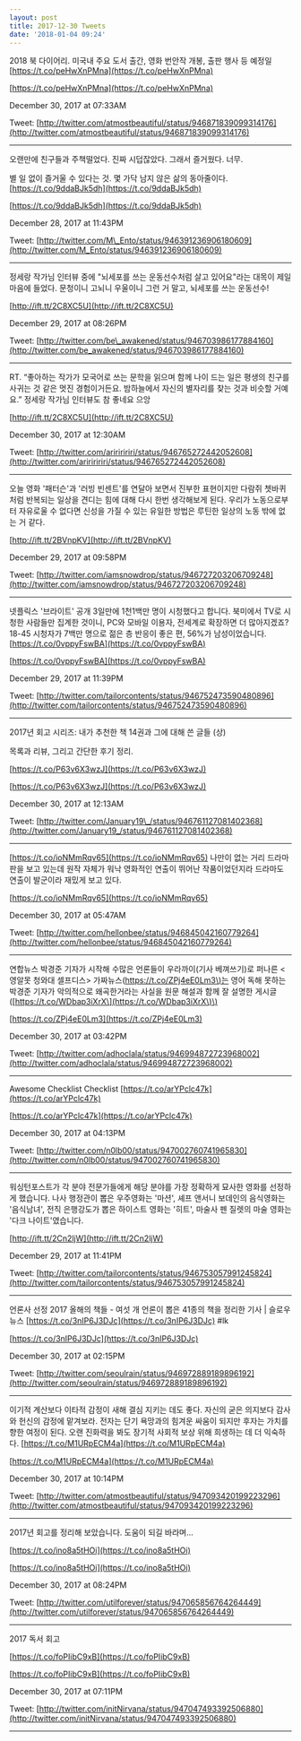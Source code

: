 ```yaml
---
layout: post
title: 2017-12-30 Tweets
date: '2018-01-04 09:24'
---
```


2018 북 다이어리. 미국내 주요 도서 출간, 영화 번안작 개봉, 출판 행사 등 예정일 [https://t.co/peHwXnPMna](https://t.co/peHwXnPMna)

[https://t.co/peHwXnPMna](https://t.co/peHwXnPMna)

December 30, 2017 at 07:33AM

Tweet: [http://twitter.com/atmostbeautiful/status/946871839099314176](http://twitter.com/atmostbeautiful/status/946871839099314176)

---

오랜만에 친구들과 주책떨었다. 진짜 시덥잖았다. 그래서 즐거웠다. 너무.

별 일 없이 즐거울 수 있다는 것. 몇 가닥 남지 않은 삶의 동아줄이다. [https://t.co/9ddaBJk5dh](https://t.co/9ddaBJk5dh)

[https://t.co/9ddaBJk5dh](https://t.co/9ddaBJk5dh)

December 28, 2017 at 11:43PM

Tweet: [http://twitter.com/M\_Ento/status/946391236906180609](http://twitter.com/M_Ento/status/946391236906180609)

---

정세랑 작가님 인터뷰 중에 "뇌세포를 쓰는 운동선수처럼 살고 있어요"라는 대목이 제일 마음에 들었다. 문청이니 고뇌니 우울이니 그런 거 말고, 뇌세포를 쓰는 운동선수!

[http://ift.tt/2C8XC5U](http://ift.tt/2C8XC5U)

December 29, 2017 at 08:26PM

Tweet: [http://twitter.com/be\_awakened/status/946703986177884160](http://twitter.com/be_awakened/status/946703986177884160)

---

RT. “좋아하는 작가가 모국어로 쓰는 문학을 읽으며 함께 나이 드는 일은 평생의 친구를 사귀는 것 같은 멋진 경험이거든요. 밤하늘에서 자신의 별자리를 찾는 것과 비슷할 거예요.” 정세랑 작가님 인터뷰도 참 좋네요 으앙

[http://ift.tt/2C8XC5U](http://ift.tt/2C8XC5U)

December 30, 2017 at 12:30AM

Tweet: [http://twitter.com/aririririri/status/946765272442052608](http://twitter.com/aririririri/status/946765272442052608)

---

오늘 영화 '패터슨'과 '러빙 빈센트'를 연달아 보면서 진부한 표현이지만 다람쥐 쳇바퀴처럼 반복되는 일상을 견디는 힘에 대해 다시 한번 생각해보게 된다. 우리가 노동으로부터 자유로울 수 없다면 신성을 가질 수 있는 유일한 방법은 루틴한 일상의 노동 밖에 없는 거 같다.

[http://ift.tt/2BVnpKV](http://ift.tt/2BVnpKV)

December 29, 2017 at 09:58PM

Tweet: [http://twitter.com/iamsnowdrop/status/946727203206709248](http://twitter.com/iamsnowdrop/status/946727203206709248)

---

넷플릭스 '브라이트' 공개 3일만에 1천1백만 명이 시청했다고 합니다. 북미에서 TV로 시청한 사람들만 집계한 것이니, PC와 모바일 이용자, 전세계로 확장하면 더 많아지겠죠? 18-45 시청자가 7백만 명으로 젊은 층 반응이 좋은 편, 56%가 남성이었습니다. [https://t.co/0vppyFswBA](https://t.co/0vppyFswBA)

[https://t.co/0vppyFswBA](https://t.co/0vppyFswBA)

December 29, 2017 at 11:39PM

Tweet: [http://twitter.com/tailorcontents/status/946752473590480896](http://twitter.com/tailorcontents/status/946752473590480896)

---

2017년 회고 시리즈: 내가 추천한 책 14권과 그에 대해 쓴 글들 \(상\)

목록과 리뷰, 그리고 간단한 후기 정리.

[https://t.co/P63v6X3wzJ](https://t.co/P63v6X3wzJ)

[https://t.co/P63v6X3wzJ](https://t.co/P63v6X3wzJ)

December 30, 2017 at 12:13AM

Tweet: [http://twitter.com/January19\_/status/946761127081402368](http://twitter.com/January19_/status/946761127081402368)

---

[https://t.co/ioNMmRqv65](https://t.co/ioNMmRqv65) 나만이 없는 거리 드라마 판을 보고 있는데 원작 자체가 워낙 영화적인 연출이 뛰어난 작품이었던지라 드라마도 연출이 발군이라 재밌게 보고 있다.

[https://t.co/ioNMmRqv65](https://t.co/ioNMmRqv65)

December 30, 2017 at 05:47AM

Tweet: [http://twitter.com/hellonbee/status/946845042160779264](http://twitter.com/hellonbee/status/946845042160779264)

---

연합뉴스 박경준 기자가 시작해 수많은 언론들이 우라까이\(기사 베껴쓰기\)로 퍼나른 &lt;영알못 청와대 셀프디스&gt; 가짜뉴스\([https://t.co/ZPj4eE0Lm3\)는](https://t.co/ZPj4eE0Lm3%29는) 영어 독해 못하는 박경준 기자가 악의적으로 왜곡한거라는 사실을 원문 해설과 함께 잘 설명한  게시글\([https://t.co/WDbap3iXrX\](https://t.co/WDbap3iXrX\)\)

[https://t.co/ZPj4eE0Lm3](https://t.co/ZPj4eE0Lm3)

December 30, 2017 at 03:42PM

Tweet: [http://twitter.com/adhoclala/status/946994872723968002](http://twitter.com/adhoclala/status/946994872723968002)

---

Awesome Checklist Checklist [https://t.co/arYPclc47k](https://t.co/arYPclc47k)

[https://t.co/arYPclc47k](https://t.co/arYPclc47k)

December 30, 2017 at 04:13PM

Tweet: [http://twitter.com/n0lb00/status/947002760741965830](http://twitter.com/n0lb00/status/947002760741965830)

---

워싱턴포스트가 각 분야 전문가들에게 해당 분야를 가장 정확하게 묘사한 영화를 선정하게 했습니다. 나사 행정관이 뽑은 우주영화는 '마션', 셰프 앤서니 보데인의 음식영화는 '음식남녀', 전직 은행강도가 뽑은 하이스트 영화는 '히트', 마술사 펜 질렛의 마술 영화는 '다크 나이트'였습니다.

[http://ift.tt/2Cn2ljW](http://ift.tt/2Cn2ljW)

December 29, 2017 at 11:41PM

Tweet: [http://twitter.com/tailorcontents/status/946753057991245824](http://twitter.com/tailorcontents/status/946753057991245824)

---

언론사 선정 2017 올해의 책들 - 여섯 개 언론이 뽑은 41종의 책을 정리한 기사 \| 슬로우뉴스 [https://t.co/3nIP6J3DJc](https://t.co/3nIP6J3DJc) \#lk

[https://t.co/3nIP6J3DJc](https://t.co/3nIP6J3DJc)

December 30, 2017 at 02:15PM

Tweet: [http://twitter.com/seoulrain/status/946972889189896192](http://twitter.com/seoulrain/status/946972889189896192)

---

이기적 계산보다 이타적 감정이 새해 결심 지키는 데도 좋다. 자신의 굳은 의지보다 감사와 헌신의 감정에 맡겨보라. 전자는 단기 욕망과의 힘겨운 싸움이 되지만 후자는 가치를 향한 여정이 된다. 오랜 진화력을 봐도 장기적 사회적 보상 위해 희생하는 데 더 익숙하다. [https://t.co/M1URpECM4a](https://t.co/M1URpECM4a)

[https://t.co/M1URpECM4a](https://t.co/M1URpECM4a)

December 30, 2017 at 10:14PM

Tweet: [http://twitter.com/atmostbeautiful/status/947093420199223296](http://twitter.com/atmostbeautiful/status/947093420199223296)

---

2017년 회고를 정리해 보았습니다. 도움이 되길 바라며...

[https://t.co/ino8a5tHOi](https://t.co/ino8a5tHOi)

[https://t.co/ino8a5tHOi](https://t.co/ino8a5tHOi)

December 30, 2017 at 08:24PM

Tweet: [http://twitter.com/utilforever/status/947065856764264449](http://twitter.com/utilforever/status/947065856764264449)

---

2017 독서 회고

[https://t.co/foPIibC9xB](https://t.co/foPIibC9xB)

[https://t.co/foPIibC9xB](https://t.co/foPIibC9xB)

December 30, 2017 at 07:11PM

Tweet: [http://twitter.com/initNirvana/status/947047493392506880](http://twitter.com/initNirvana/status/947047493392506880)

---

